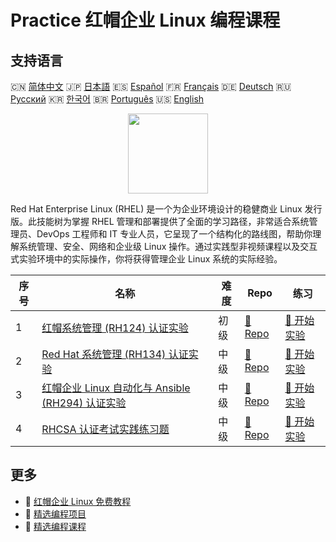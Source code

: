 # Practice 红帽企业 Linux 编程课程

## 支持语言

🇨🇳 [简体中文](README_zh.md) 🇯🇵 [日本語](README_ja.md) 🇪🇸 [Español](README_es.md) 🇫🇷 [Français](README_fr.md) 🇩🇪 [Deutsch](README_de.md) 🇷🇺 [Русский](README_ru.md) 🇰🇷 [한국어](README_ko.md) 🇧🇷 [Português](README_pt.md) 🇺🇸 [English](README.md) 

<div align="center">
<img width="128px" src="https://file.labex.io/path/r7hHlDvORmjS.png">
</div>

Red Hat Enterprise Linux (RHEL) 是一个为企业环境设计的稳健商业 Linux 发行版。此技能树为掌握 RHEL 管理和部署提供了全面的学习路径，非常适合系统管理员、DevOps 工程师和 IT 专业人员，它呈现了一个结构化的路线图，帮助你理解系统管理、安全、网络和企业级 Linux 操作。通过实践型非视频课程以及交互式实验环境中的实际操作，你将获得管理企业 Linux 系统的实际经验。

|   序号 | 名称                                                                                                                                   | 难度   | Repo                                                                                            | 练习                                                                                              |
|--------|----------------------------------------------------------------------------------------------------------------------------------------|--------|-------------------------------------------------------------------------------------------------|---------------------------------------------------------------------------------------------------|
|      1 | [红帽系统管理 (RH124) 认证实验](https://labex.io/zh/courses/red-hat-system-administration-rh124-labs)                                  | 初级   | [🔗 Repo](https://github.com/labex-labs/red-hat-system-administration-rh124-labs)               | [🚀 开始实验](https://labex.io/zh/courses/red-hat-system-administration-rh124-labs)               |
|      2 | [Red Hat 系统管理 (RH134) 认证实验](https://labex.io/zh/courses/red-hat-system-administration-rh134-labs)                              | 中级   | [🔗 Repo](https://github.com/labex-labs/red-hat-system-administration-rh134-labs)               | [🚀 开始实验](https://labex.io/zh/courses/red-hat-system-administration-rh134-labs)               |
|      3 | [红帽企业 Linux 自动化与 Ansible (RH294) 认证实验](https://labex.io/zh/courses/red-hat-enterprise-linux-automation-with-ansible-rh294) | 中级   | [🔗 Repo](https://github.com/labex-labs/red-hat-enterprise-linux-automation-with-ansible-rh294) | [🚀 开始实验](https://labex.io/zh/courses/red-hat-enterprise-linux-automation-with-ansible-rh294) |
|      4 | [RHCSA 认证考试实践练习题](https://labex.io/zh/courses/rhcsa-certification-exam-practice-exercises)                                    | 中级   | [🔗 Repo](https://github.com/labex-labs/rhcsa-certification-exam-practice-exercises)            | [🚀 开始实验](https://labex.io/zh/courses/rhcsa-certification-exam-practice-exercises)            |

## 更多

- 🔗 [红帽企业 Linux 免费教程](https://github.com/labex-labs/rhel-free-tutorials)
- 🔗 [精选编程项目](https://github.com/labex-labs/awesome-programming-projects)
- 🔗 [精选编程课程](https://github.com/labex-labs/awesome-programming-courses)

